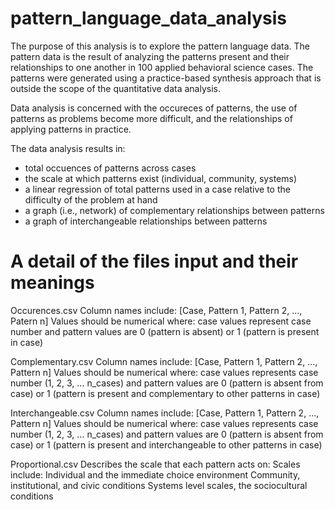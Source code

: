 # pattern_language_data_analysis

The purpose of this analysis is to explore the pattern language data.
The pattern data is the result of analyzing the patterns present and their relationships to one another in 100 applied behavioral science cases.
The patterns were generated using a practice-based synthesis approach that is outside the scope of the quantitative data analysis.

Data analysis is concerned with the occureces of patterns, 
the use of patterns as problems become more difficult, and 
the relationships of applying patterns in practice.

The data analysis results in: 
- total occuences of patterns across cases
- the scale at which patterns exist (individual, community, systems)
- a linear regression of total patterns used in a case relative to the difficulty of the problem at hand
- a graph (i.e., network) of complementary relationships between patterns
- a graph of interchangeable relationships between patterns

# A detail of the files input and their meanings

Occurences.csv
Column names include: [Case, Pattern 1, Pattern 2, ..., Patern n]
Values should be numerical where:
case values represent case number and
pattern values are 0 (pattern is absent) or 1 (pattern is present in case)

Complementary.csv 
Column names include: [Case, Pattern 1, Pattern 2, ..., Pattern n]
Values should be numerical where:
case values represents case number (1, 2, 3, ... n_cases) and 
pattern values are 0 (pattern is absent from case) or 1 (pattern is present and complementary to other patterns in case)

Interchangeable.csv
Column names include: [Case, Pattern 1, Pattern 2, ..., Pattern n]
Values should be numerical where:
case values represents case number (1, 2, 3, ... n_cases) and 
pattern values are 0 (pattern is absent from case) or 1 (pattern is present and interchangeable to other patterns in case)

Proportional.csv
Describes the scale that each pattern acts on: 
Scales include: 
Individual and the immediate choice environment
Community, institutional, and civic conditions
Systems level scales, the sociocultural conditions

